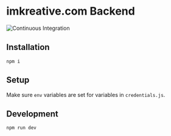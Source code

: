# imkreative.com Backend
![Continuous Integration](https://github.com/cg219/imkreative.com-server/workflows/Continuous%20Integration/badge.svg)

## Installation

```npm i```

## Setup

Make sure `env` variables are set for variables in `credentials.js`.

## Development

```npm run dev```
